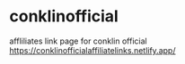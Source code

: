 # conklinofficial
 affliliates link page for conklin official
 https://conklinofficialaffiliatelinks.netlify.app/
